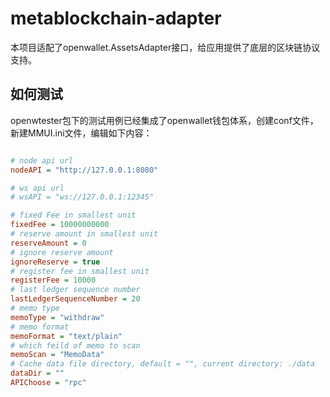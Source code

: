# metablockchain-adapter

本项目适配了openwallet.AssetsAdapter接口，给应用提供了底层的区块链协议支持。

## 如何测试

openwtester包下的测试用例已经集成了openwallet钱包体系，创建conf文件，新建MMUI.ini文件，编辑如下内容：

```ini

# node api url
nodeAPI = "http://127.0.0.1:8080"

# ws api url
# wsAPI = "ws://127.0.0.1:12345"

# fixed Fee in smallest unit
fixedFee = 10000000000
# reserve amount in smallest unit
reserveAmount = 0
# ignore reserve amount
ignoreReserve = true
# register fee in smallest unit
registerFee = 10000
# last ledger sequence number
lastLedgerSequenceNumber = 20
# memo type
memoType = "withdraw"
# memo format
memoFormat = "text/plain"
# which feild of memo to scan
memoScan = "MemoData"
# Cache data file directory, default = "", current directory: ./data
dataDir = ""
APIChoose = "rpc"

```
